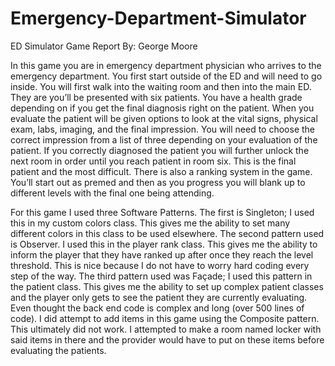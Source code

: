 # Emergency-Department-Simulator
ED Simulator Game Report
By: George Moore

In this game you are in emergency department physician who arrives to the emergency department. You first start outside of the ED and will need to go inside. You will first walk into the waiting room and then into the main ED. They are you’ll be presented with six patients. You have a health grade depending on if you get the final diagnosis right on the patient. When you evaluate the patient will be given options to look at the vital signs, physical exam, labs, imaging, and the final impression. You will need to choose the correct impression from a list of three depending on your evaluation of the patient. If you correctly diagnosed the patient you will further unlock the next room in order until you reach patient in room six. This is the final patient and the most difficult. There is also a ranking system in the game. You’ll start out as premed and then as you progress you will blank up to different levels with the final one being attending.

For this game I used three Software Patterns. The first is Singleton; I used this in my custom colors class. This gives me the ability to set many different colors in this class to be used elsewhere. The second pattern used is Observer. I used this in the player rank class. This gives me the ability to inform the player that they have ranked up after once they reach the level threshold. This is nice because I do not have to worry hard coding every step of the way. The third pattern used was Façade; I used this pattern in the patient class. This gives me the ability to set up complex patient classes and the player only gets to see the patient they are currently evaluating. Even thought the back end code is complex and long (over 500 lines of code). I did attempt to add items in this game using the Composite pattern. This ultimately did not work. I attempted to make a room named locker with said items in there and the provider would have to put on these items before evaluating the patients.

